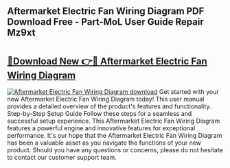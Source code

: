 ## Aftermarket Electric Fan Wiring Diagram PDF Download Free - Part-MoL User Guide Repair Mz9xt

# <h2><a href="http://dfqksga.blite.top/?on=Aftermarket+Electric+Fan+Wiring+Diagram">🔗Download New 👉🔴 Aftermarket Electric Fan Wiring Diagram</a></h2>

[![Aftermarket Electric Fan Wiring Diagram download](https://i.imgur.com/lujVjoI.png)](http://dfqksga.blite.top/?on=Aftermarket+Electric+Fan+Wiring+Diagram)
Get started with your new Aftermarket Electric Fan Wiring Diagram today! This user manual provides a detailed overview of the product's features and functionality. Step-by-Step Setup Guide Follow these steps for a seamless and successful setup experience. This Aftermarket Electric Fan Wiring Diagram features a powerful engine and innovative features for exceptional performance. It's our hope that the Aftermarket Electric Fan Wiring Diagram has been a valuable asset as you navigate the functions of your new product. Should you have any questions or concerns, please do not hesitate to contact our customer support team.
